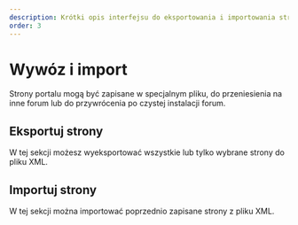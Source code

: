 ```yaml
---
description: Krótki opis interfejsu do eksportowania i importowania stron portalu
order: 3
---
```


# Wywóz i import

Strony portalu mogą być zapisane w specjalnym pliku, do przeniesienia na inne forum lub do przywrócenia po czystej instalacji forum.

## Eksportuj strony

W tej sekcji możesz wyeksportować wszystkie lub tylko wybrane strony do pliku XML.

## Importuj strony

W tej sekcji można importować poprzednio zapisane strony z pliku XML.
